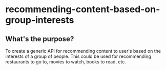 # recommending-content-based-on-group-interests
## What's the purpose?
To create a generic API for recommending content to user's based on the interests of a group of people. This could be used for recommending restaurants to go to, movies to watch, books to read, etc.
